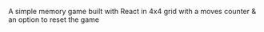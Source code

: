 A simple memory game built with React in 4x4 grid with a moves counter & an option to reset the game
